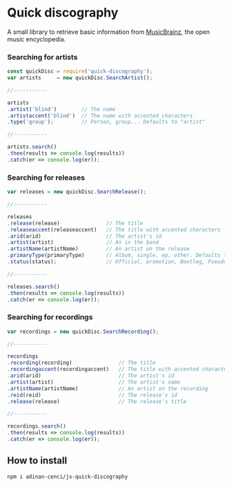 # Quick discography

A small library to retrieve basic information from [MusicBrainz](https://musicbrainz.org/), the open music encyclopedia.



### Searching for artists

```js
const quickDisc = require('quick-discography');
var artists 	= new quickDisc.SearchArtist();

//-----------

artists
.artist('blind') 		// The name
.artistaccent('blind') 	// The name with accented characters
.type('group'); 		// Person, group... Defaults to "artist"

//-----------

artists.search()
.then(results => console.log(results))
.catch(er => console.log(er));
```



### Searching for releases

```js
var releases = new quickDisc.SearchRelease();

//-----------

releases
.release(release) 				// The title
.releaseaccent(releaseaccent) 	// The title with accented characters
.arid(arid) 					// The artist's id
.artist(artist) 				// As in the band
.artistName(artistName) 		// An artist on the release
.primaryType(primaryType) 		// Album, single, ep, other. Defaults to "album"
.status(status); 				// Official, promotion, Bootleg, Pseudo-Release. Defaults to "official"

//-----------

releases.search()
.then(results => console.log(results))
.catch(er => console.log(er));
```



### Searching for recordings

```js
var recordings = new quickDisc.SearchRecording();

//-----------

recordings
.recording(recording) 				// The title
.recordingaccent(recordingaccent) 	// The title with accented characters
.arid(arid) 						// The artist's id
.artist(artist) 					// The artist's name
.artistName(artistName) 			// An artist on the recording
.reid(reid) 						// The release's id
.release(release) 					// The release's title

//-----------

recordings.search()
.then(results => console.log(results))
.catch(er => console.log(er));
```



## How to install

```cdm
npm i adinan-cenci/js-quick-discography
```

